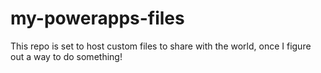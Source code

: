 # my-powerapps-files
This repo is set to host custom files to share with the world, once I figure out a way to do something!

